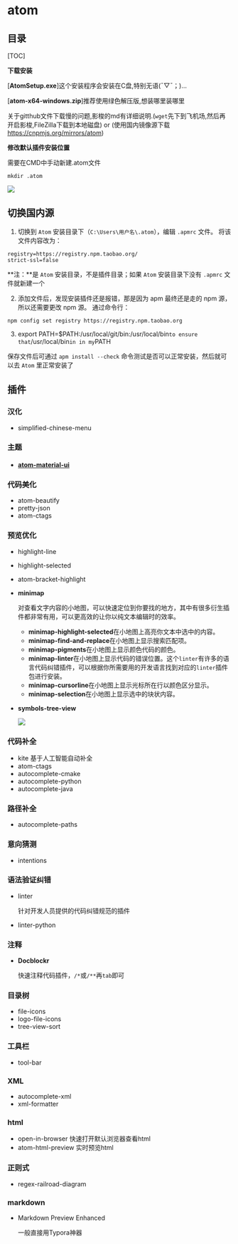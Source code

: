 # atom

## 目录

[TOC]



**下载安装**

[**AtomSetup.exe**]这个安装程序会安装在C盘,特别无语(ˉ▽ˉ；)...

[**atom-x64-windows.zip**]推荐使用绿色解压版,想装哪里装哪里

关于gitthub文件下载慢的问题,影梭的md有详细说明.(`wget`先下到飞机场,然后再开启影梭,FileZilla下载到本地磁盘) or (使用国内镜像源下载 https://cnpmjs.org/mirrors/atom)

**修改默认插件安装位置**

需要在CMD中手动新建.atom文件

```shell
mkdir .atom
```

![](/Users/oushuai/Desktop/leaf/github/artifact/programming/Atom.assets/5797958-d517337caa49c051.gif)

## 切换国内源

1. 切换到 `Atom` 安装目录下（`C:\Users\用户名\.atom`），编辑 `.apmrc` 文件。 
   将该文件内容改为：

```shell
registry=https://registry.npm.taobao.org/ 
strict-ssl=false 
```

**注：**是 `Atom` 安装目录，不是插件目录；如果 `Atom` 安装目录下没有 `.apmrc` 文件就新建一个

2. 添加文件后，发现安装插件还是报错，那是因为 apm 最终还是走的 npm 源，所以还需要更改 npm 源。 
   通过命令行：

```shell
npm config set registry https://registry.npm.taobao.org
```

3.  export PATH=$PATH:/usr/local/git/bin:/usr/local/bin` to ensure that `/usr/local/bin` in in my `PATH

保存文件后可通过 `apm install --check` 命令测试是否可以正常安装，然后就可以去 `Atom` 
里正常安装了 

## 插件

### 汉化

- simplified-chinese-menu

### 主题

- #### [atom-material-ui](https://atom.io/themes/atom-material-ui)

### 代码美化

- atom-beautify
- pretty-json
- atom-ctags

### 预览优化

- highlight-line

- highlight-selected

- atom-bracket-highlight

- **minimap**

  对查看文字内容的小地图，可以快速定位到你要找的地方，其中有很多衍生插件都非常有用，可以更高效的让你以纯文本编辑时的效率。

  - **minimap-highlight-selected**在小地图上高亮你文本中选中的内容。
  - **minimap-find-and-replace**在小地图上显示搜索匹配项。
  - **minimap-pigments**在小地图上显示颜色代码的颜色。
  - **minimap-linter**在小地图上显示代码的错误位置。这个`linter`有许多的语言代码纠错插件，可以根据你所需要用的开发语言找到对应的`linter`插件包进行安装。
  - **minimap-cursorline**在小地图上显示光标所在行以颜色区分显示。
  - **minimap-selection**在小地图上显示选中的块状内容。

- **symbols-tree-view**

  ![](https://i.github-camo.com/625e6d10dbc90e14696852bf0d4db63b4e1810b2/68747470733a2f2f7261772e67697468756275736572636f6e74656e742e636f6d2f786e64636e2f73796d626f6c732d747265652d766965772f6d61737465722f73637265656e636173742e6769663f7261773d74727565)

### 代码补全

- kite 基于人工智能自动补全
- atom-ctags
- autocomplete-cmake
- autocomplete-python
- autocomplete-java

### 路径补全

- autocomplete-paths

### 意向猜测

- intentions

### 语法验证纠错

- linter

  针对开发人员提供的代码纠错规范的插件

- linter-python

### 注释

- **Docblockr**

  快速注释代码插件，`/*`或`/**`再`tab`即可

### 目录树

- file-icons
- logo-file-icons
- tree-view-sort

### 工具栏

- tool-bar

### XML

- autocomplete-xml
- xml-formatter

### html

- open-in-browser       快速打开默认浏览器查看html
- atom-html-preview   实时预览html

### 正则式

- regex-railroad-diagram

### markdown

- Markdown Preview Enhanced

  一般直接用Typora神器